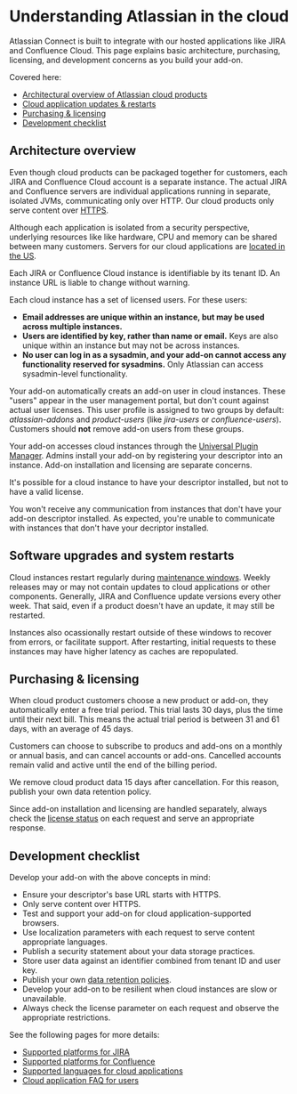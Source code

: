 # Understanding Atlassian in the cloud

Atlassian Connect is built to integrate with our hosted applications like JIRA and Confluence Cloud. 
This page explains basic architecture, purchasing, licensing, and development concerns as you build 
your add-on. 

Covered here: 

* [Architectural overview of Atlassian cloud products](#overview) 
* [Cloud application updates & restarts](#restarts) 
* [Purchasing & licensing](#purchasing) 
* [Development checklist](#development) 

## <a id="overview"></a>Architecture overview

Even though cloud products can be packaged together for customers, each JIRA and Confluence Cloud account 
is a separate instance. The actual JIRA and Confluence servers are individual applications
running in separate, isolated JVMs, communicating only over HTTP. Our cloud products only serve content over 
[HTTPS](../developing/cloud-installation.html). 

Although each application is isolated from a security perspective, underlying resources like like hardware, 
CPU and memory can be shared between many customers. Servers for our cloud applications are [located in the US](https://www.atlassian.com/hosted/security). 

Each JIRA or Confluence Cloud instance is identifiable by its tenant ID. An instance URL is liable to change 
without warning. 

Each cloud instance has a set of licensed users. For these users:

* __Email addresses are unique within an instance, but may be used across multiple instances.__  
* __Users are identified by key, rather than name or email.__ Keys are also unique within an
	instance but may not be across instances. 
* __No user can log in as a sysadmin, and your add-on cannot access any functionality reserved for sysadmins.__ 
	Only Atlassian can access sysadmin-level functionality.  


Your add-on automatically creats an add-on user in cloud instances. These "users" appear in the 
user management portal, but don't count against actual user licenses. This user profile is assigned to two 
groups by default: _atlassian-addons_ and _product-users_ (like _jira-users_ or _confluence-users_). Customers 
should **not** remove add-on users from these groups.  

Your add-on accesses cloud instances through the [Universal Plugin Manager](https://confluence.atlassian.com/x/8AJTE). Admins install your add-on by registering your descriptor into an instance. Add-on installation and licensing are separate concerns. 

It's possible for a cloud instance to have your descriptor installed, but not to have a valid license. 

You won't receive any  communication from instances that don't have your add-on descriptor installed. As 
expected, you're unable to communicate with instances that don't have your decriptor installed. 

## <a id="restarts"></a>Software upgrades and system restarts

Cloud instances restart regularly during [maintenance windows](https://confluence.atlassian.com/x/aJALE). 
Weekly releases may or may not contain updates to cloud applications or other components. Generally, 
JIRA and Confluence update versions every other week. That said, even if a product doesn't have an 
update, it may still be restarted. 

Instances also ocassionally restart outside of these windows to recover from errors, or facilitate 
support. After restarting, initial requests to these instances may have higher latency as caches 
are repopulated. 

## <a id="purchasing"></a>Purchasing & licensing  

When cloud product customers choose a new product or add-on, they automatically enter a free 
trial period. This trial lasts 30 days, plus the time until their next bill. This means the 
actual trial period is between 31 and 61 days, with an average of 45 days. 

Customers can choose to subscribe to producs and add-ons on a monthly or annual basis, and can 
cancel accounts or add-ons. Cancelled accounts remain valid and active until the end of the billing 
period. 

We remove cloud product data 15 days after cancellation. For this reason, publish your own data retention 
policy. 
 
Since add-on installation and licensing are handled separately, always check the 
[license status](../concepts/licensing.html) on each request and serve an appropriate
response.

## <a id="development"></a>Development checklist

Develop your add-on with the above concepts in mind: 

* Ensure your descriptor's base URL starts with HTTPS. 
* Only serve content over HTTPS. 
* Test and support your add-on for cloud application-supported browsers.
* Use  localization parameters with each request to serve content appropriate languages. 
* Publish a security statement about your data storage practices.
* Store user data against an identifier combined from tenant ID and user key. 
* Publish your own [data retention policies](../resources/faqs.html).
* Develop your add-on to be resilient when cloud instances are slow or unavailable. 
* Always check the license parameter on each request and observe the appropriate restrictions.

See the following pages for more details:

* [Supported platforms for JIRA](https://confluence.atlassian.com/x/qgReD)  
* [Supported platforms for Confluence](https://confluence.atlassian.com/x/xgReD)  
* [Supported languages for cloud applications](https://confluence.atlassian.com/x/fTIvEw)
* [Cloud application FAQ for users](https://confluence.atlassian.com/x/9QEYDw)
